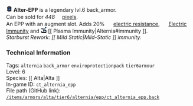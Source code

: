 ![ ](https://raw.githubusercontent.com/Ceterai/Enternia/main/items/armors/alta/tier6/alternia/epp/icon.png) **Alter-EPP** is a legendary lvl.6 back_armor.  
Can be sold for *448* <img src="https://starbounder.org/mediawiki/images/2/21/Pixel.png" width="12" height="16"/> [pixels](https://starbounder.org/Pixel).  
An EPP with an augment slot. Adds 20% <img src="https://starbounder.org/mediawiki/images/4/42/Status_Electric_Resistance.png" width="16" height="16"/> [electric resistance](https://starbounder.org/Electric_Resistance), <img src="https://starbounder.org/mediawiki/images/4/42/Status_Electric_Resistance.png" width="16" height="16"/> [Electric Immunity](https://starbounder.org/Electric_Resistance) and ![ ](https://raw.githubusercontent.com/Ceterai/Enternia/main/stats/effects/ct_plasma_block.png) [[ Plasma Immunity|Alternia#immunity ]].  
*Starburst Rework: *[[ Mild Static|Mild-Static ]]* immunity.*

### Technical Information

Tags: `alternia` `back_armor` `enviroprotectionpack` `tier6armour`  
Level: 6  
Species: [[ Alta|Alta ]]  
In-game ID: `ct_alternia_epp`  
File path (GitHub link): [`/items/armors/alta/tier6/alternia/epp/ct_alternia_epp.back`](https://github.com/Ceterai/Enternia/blob/main/items/armors/alta/tier6/alternia/epp/ct_alternia_epp.back)
